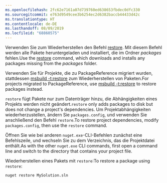 ```yaml
---
ms.openlocfilehash: 2fc62e7161a07d739760ed638653fbdec0dfc330
ms.sourcegitcommit: e763d9549cee3b6254ec2d6382baccb44433d42c
ms.translationtype: HT
ms.contentlocale: de-DE
ms.lasthandoff: 08/09/2019
ms.locfileid: "68860575"
---
```

<span data-ttu-id="d67e7-101">Verwenden Sie zum Wiederherstellen den Befehl [restore](../../reference/cli-reference/cli-ref-restore.md). Mit diesem Befehl werden alle Pakete heruntergeladen und installiert, die im Ordner *packages* fehlen.</span><span class="sxs-lookup"><span data-stu-id="d67e7-101">Use the [restore](../../reference/cli-reference/cli-ref-restore.md) command, which downloads and installs any packages missing from the *packages* folder.</span></span>

<span data-ttu-id="d67e7-102">Verwenden Sie für Projekte, die zu PackageReference migriert wurden, stattdessen [msbuild -t:restore](../package-restore.md#restore-using-msbuild) zum Wiederherstellen von Paketen.</span><span class="sxs-lookup"><span data-stu-id="d67e7-102">For projects migrated to PackageReference, use [msbuild -t:restore](../package-restore.md#restore-using-msbuild) to restore packages instead.</span></span>

<span data-ttu-id="d67e7-103">`restore` fügt Pakete nur zum Datenträger hinzu, die Abhängigkeiten eines Projekts werden nicht geändert.</span><span class="sxs-lookup"><span data-stu-id="d67e7-103">`restore` only adds packages to disk but does not change a project's dependencies.</span></span> <span data-ttu-id="d67e7-104">Um Projektabhängigkeiten wiederherzustellen, ändern Sie `packages.config`, und verwenden Sie anschließend den Befehl `restore`.</span><span class="sxs-lookup"><span data-stu-id="d67e7-104">To restore project dependencies, modify `packages.config`, then use the `restore` command.</span></span>

<span data-ttu-id="d67e7-105">Öffnen Sie wie bei anderen `nuget.exe`-CLI-Befehlen zunächst eine Befehlszeile, und wechseln Sie zu dem Verzeichnis, das die Projektdatei enthält.</span><span class="sxs-lookup"><span data-stu-id="d67e7-105">As with the other `nuget.exe` CLI commands, first open a command line and switch to the directory that contains your project file.</span></span>

<span data-ttu-id="d67e7-106">Wiederherstellen eines Pakets mit `restore`:</span><span class="sxs-lookup"><span data-stu-id="d67e7-106">To restore a package using `restore`:</span></span>

```cli
nuget restore MySolution.sln
```